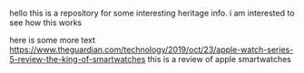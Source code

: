 hello
this is a repository for some interesting heritage info.
i am interested to see how this works

here is some more text
https://www.theguardian.com/technology/2019/oct/23/apple-watch-series-5-review-the-king-of-smartwatches
this is a review of apple smartwatches
